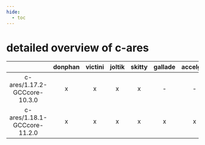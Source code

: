 ```yaml
---
hide:
  - toc
---
```


detailed overview of c-ares
===========================

| |donphan|victini|joltik|skitty|gallade|accelgor|swalot|doduo|
| :---: | :---: | :---: | :---: | :---: | :---: | :---: | :---: | :---: |
|c-ares/1.17.2-GCCcore-10.3.0|x|x|x|x|-|-|x|x|
|c-ares/1.18.1-GCCcore-11.2.0|x|x|x|x|x|x|x|x|
